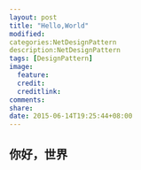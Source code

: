 ```yaml
---
layout: post
title: "Hello,World"
modified:
categories:NetDesignPattern
description:NetDesignPattern
tags: [DesignPattern]
image:
  feature:
  credit:
  creditlink:
comments:
share:
date: 2015-06-14T19:25:44+08:00
---
```

## 你好，世界
